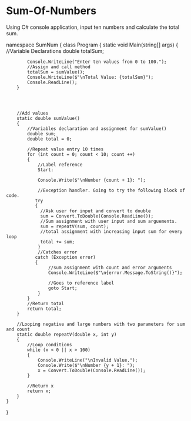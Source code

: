 # Sum-Of-Numbers
Using C# console application, input ten numbers and calculate the total sum.


namespace SumNum
{
    class Program
    {
        static void Main(string[] args)
        {
            //Variable Declarations
            double totalSum;
      
            Console.WriteLine("Enter ten values from 0 to 100.");
            //Assign and call method
            totalSum = sumValue();
            Console.WriteLine($"\nTotal Value: {totalSum}");
            Console.ReadLine();
        }




        //Add values 
        static double sumValue()
        {
            //Variables declaration and assignment for sumValue()
            double sum;
            double total = 0;

            //Repeat value entry 10 times
            for (int count = 0; count < 10; count ++)
            {
                //Label reference
                Start:

                Console.Write($"\nNumber {count + 1}: ");

                //Exception handler. Going to try the following block of code.
               try
               {
                 //Ask user for input and convert to double
                 sum = Convert.ToDouble(Console.ReadLine());
                 //Sum assignment with user input and sum arguements.
                 sum = repeatV(sum, count);
                 //total assignment with increasing input sum for every loop
                 total += sum;
                }
                //Catches error
               catch (Exception error)
               {
                    //sum assignment with count and error arguments
                    Console.WriteLine($"\n{error.Message.ToString()}");

                    //Goes to reference label
                    goto Start;
                }
            }
            //Return total
            return total;
        }

        //Looping negative and large numbers with two parameters for sum and count
        static double repeatV(double x, int y)
        {
            //Loop conditions
            while (x < 0 || x > 100)
            {
                Console.WriteLine("\nInvalid Value.");
                Console.Write($"\nNumber {y + 1}: ");
                x = Convert.ToDouble(Console.ReadLine());
            }
            
            //Return x
            return x;
        }
    }
}
